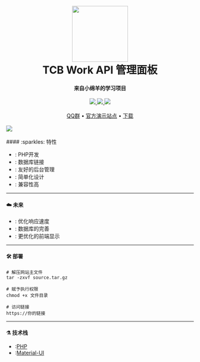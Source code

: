 <h1 align="center">
  <br>
  <a href="#" alt="logo" ><img src="https://cos.cdn.image.tcbmc.cc/uploads/2022/10/31/635fc383e9804.png" width="150"/></a>
  <br>
  TCB Work API 管理面板
  <br>
</h1>

#### <center>来自小绵羊的学习项目<center>
<center>
<a href="https://github.com/znc15/TCB-Work-API">
    <img src="https://img.shields.io/github/v/release/znc15/TCB-Work-API?include_prereleases&style=flat" />
</a>
<a href="https://github.com/znc15/TCB-Work-API/release">
    <img src="https://img.shields.io/github/downloads/znc15/TCB-Work-API/total"/>
</a>
<a href="https://github.com/znc15/TCB-Work-API">
    <img src="https://img.shields.io/github/license/znc15/TCB-Work-API"/>
</a>
</center>
<br>
<center>
<a href="https://jq.qq.com/?_wv=1027&k=ySiFVduK">QQ群</a>
•
<a href="https://apimoe.lol">官方演示站点</a>
•
<a href="https://github.com/znc15/TCB-Work-API/releases">下载</a>
</center>
<br>
<a href="https://github.com/znc15/TCB-Work-API">
    <img src="https://cos.cdn.image.tcbmc.cc/uploads/2022/12/07/6390ad36b13bd.png"/>
</a>
<br>
<br>
#### :sparkles: 特性

* : PHP开发
* : 数据库链接
* : 友好的后台管理
* : 简单化设计
* : 兼容性高

***
#### :cloud: 未来
* : 优化响应速度
* : 数据库的完善
* : 更优化的前端显示

***
#### :hammer_and_wrench: 部署
```shell
# 解压网站主文件
tar -zxvf source.tar.gz

# 赋予执行权限
chmod +x 文件目录

# 访问链接
https://你的链接
```
***
#### :alembic: 技术栈
* :[PHP](https://www.php.net/)
* :[Material-UI](https://github.com/mui-org/material-ui)